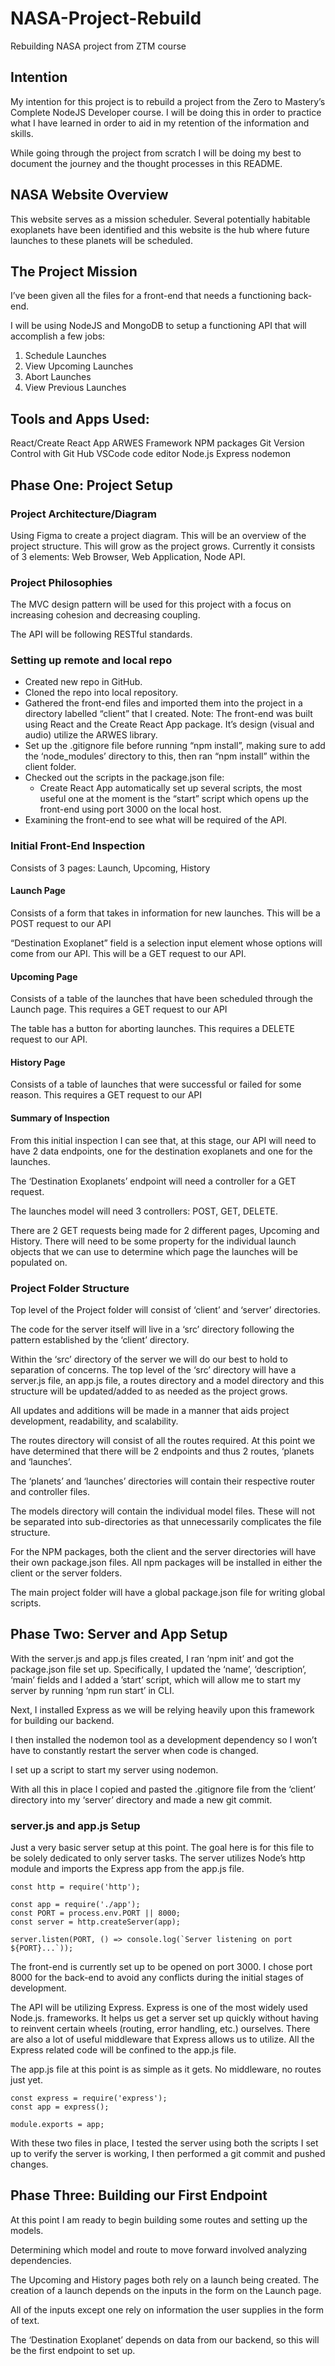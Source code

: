 # NASA-Project-Rebuild
Rebuilding NASA project from ZTM course

## Intention
My intention for this project is to rebuild a project from the Zero to Mastery’s Complete NodeJS Developer course. I will be doing this in order to practice what I have learned in order to aid in my retention of the information and skills. 

While going through the project from scratch I will be doing my best to document the journey and the thought processes in this README. 

## NASA Website Overview
This website serves as a mission scheduler. Several potentially habitable exoplanets have been identified and this website is the hub where future launches to these planets will be scheduled. 

## The Project Mission
I’ve been given all the files for a front-end that needs a functioning back-end.

I will be using NodeJS and MongoDB to setup a functioning API that will accomplish a few jobs:
1. Schedule Launches
2. View Upcoming Launches
3. Abort Launches
4. View Previous Launches

## Tools and Apps Used:
React/Create React App
ARWES Framework
NPM packages
Git Version Control with Git Hub
VSCode code editor
Node.js
Express
nodemon

## Phase One: Project Setup
### Project Architecture/Diagram
Using Figma to create a project diagram. This will be an overview of the project structure. This will grow as the project grows. Currently it consists of 3 elements: Web Browser, Web Application, Node API.

### Project Philosophies
The MVC design pattern will be used for this project with a focus on increasing cohesion and decreasing coupling. 

The API will be following RESTful standards.

### Setting up remote and local repo
* Created new repo in GitHub.
* Cloned the repo into local repository.
* Gathered the front-end files and imported them into the project in a directory labelled “client” that I created. Note: The front-end was built using React and the Create React App package. It’s design (visual and audio) utilize the ARWES library.
* Set up the .gitignore file before running “npm install”, making sure to add the ‘node_modules’ directory to this, then ran “npm install” within the client folder.
* Checked out the scripts in the package.json file:
	* Create React App automatically set up several scripts, the most useful one at the moment is the “start” script which opens up the front-end using port 3000 on the local host.
* Examining the front-end to see what will be required of the API.

### Initial Front-End Inspection
Consists of 3 pages: Launch, Upcoming, History

#### Launch Page
Consists of a form that takes in information for new launches. This will be a POST request to our API

“Destination Exoplanet” field is a selection input element whose options will come from our API. This will be a GET request to our API. 

#### Upcoming Page
Consists of a table of the launches that have been scheduled through the Launch page. This requires a GET request to our API

The table has a button for aborting launches. This requires a DELETE request to our API.

#### History Page
Consists of a table of launches that were successful or failed for some reason. This requires a GET request to our API

#### Summary of Inspection
From this initial inspection I can see that, at this stage, our API will need to have 2 data endpoints, one for the destination exoplanets and one for the launches.

The ‘Destination Exoplanets’ endpoint will need a controller for a GET request.

The launches model will need 3 controllers: POST, GET, DELETE.

There are 2 GET requests being made for 2 different pages, Upcoming and History. There will need to be some property for the individual launch objects that we can use to determine which page the launches will be populated on. 

### Project Folder Structure
Top level of the Project folder will consist of ‘client’ and ‘server’ directories.

The code for the server itself will live in a ‘src’ directory following the pattern established by the ‘client’ directory.

Within the ‘src’ directory of the server we will do our best to hold to separation of concerns. The top level of the ‘src’ directory will have a server.js file, an app.js file, a routes directory and a model directory and this structure will be updated/added to as needed as the project grows.

All updates and additions will be made in a manner that aids project development, readability, and scalability.

The routes directory will consist of all the routes required. At this point we have determined that there will be 2 endpoints and thus 2 routes, ‘planets and ‘launches’.

The ‘planets’ and ‘launches’ directories will contain their respective router and controller files.

The models directory will contain the individual model files. These will not be separated into sub-directories as that unnecessarily complicates the file structure. 

For the NPM packages, both the client and the server directories will have their own package.json files. All npm packages will be installed in either the client or the server folders.

The main project folder will have a global package.json file for writing global scripts.

## Phase Two: Server and App Setup
With the server.js and app.js files created, I ran ‘npm init’ and got the package.json file set up. Specifically, I updated the ‘name’, ‘description’, ‘main’ fields and I added a ’start’ script, which will allow me to start my server by running ‘npm run start’ in CLI.

Next, I installed Express as we will be relying heavily upon this framework for building our backend.

I then installed the nodemon tool as a development dependency so I won’t have to constantly restart the server when code is changed.

I set up a script to start my server using nodemon.

With all this in place I copied and pasted the .gitignore file from the ‘client’ directory into my ‘server’ directory and made a new git commit.

### server.js and app.js Setup
Just a very basic server setup at this point. The goal here is for this file to be solely dedicated to only server tasks. The server utilizes Node’s http module and imports the Express app from the app.js file.
```
const http = require('http');

const app = require('./app');
const PORT = process.env.PORT || 8000;
const server = http.createServer(app);

server.listen(PORT, () => console.log(`Server listening on port ${PORT}...`));
```

The front-end is currently set up to be opened on port 3000. I chose port 8000 for the back-end to avoid any conflicts during the initial stages of development. 

The API will be utilizing Express. Express is one of the most widely used Node.js. frameworks. It helps us get a server set up quickly without having to reinvent certain wheels (routing, error handling, etc.) ourselves. There are also a lot of useful middleware that Express allows us to utilize. All the Express related code will be confined to the app.js file.

The app.js file at this point is as simple as it gets. No middleware, no routes just yet.  
```
const express = require('express');
const app = express();

module.exports = app;
```
 
With these two files in place, I tested the server using both the scripts I set up to verify the server is working, I then performed a git commit and pushed changes.

## Phase Three: Building our First Endpoint
At this point I am ready to begin building some routes and setting up the models. 

Determining which model and route to move forward involved analyzing dependencies. 

The Upcoming and History pages both rely on a launch being created. The creation of a launch depends on the inputs in the form on the Launch page. 

All of the inputs except one rely on information the user supplies in the form of text. 

The ‘Destination Exoplanet’ depends on data from our backend, so this will be the first endpoint to set up. 